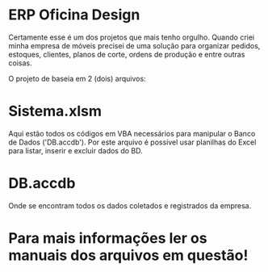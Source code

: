 # ERP Oficina Design
Certamente esse é um dos projetos que mais tenho orgulho. Quando criei minha empresa de móveis precisei de uma solução para organizar pedidos, estoques, clientes, planos de corte, ordens de produção e entre outras coisas.

O projeto de baseia em 2 (dois) arquivos:
# Sistema.xlsm
Aqui estão todos os códigos em VBA necessários para manipular o Banco de Dados ('DB.accdb').
Por este arquivo é possível usar planilhas do Excel para listar, inserir e excluir dados do BD.

# DB.accdb
Onde se encontram todos os dados coletados e registrados da empresa.

# Para mais informações ler os manuais dos arquivos em questão!
